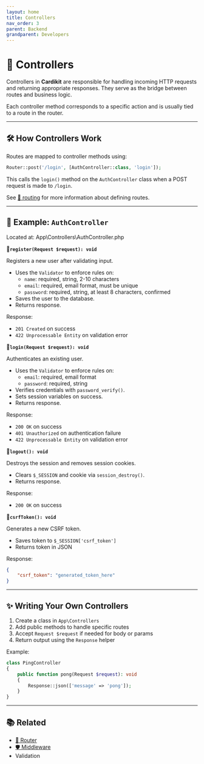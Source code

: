 ```yaml
---
layout: home
title: Controllers
nav_order: 3
parent: Backend
grandparent: Developers
---
```


# 🧭 Controllers

Controllers in **Cardikit** are responsible for handling incoming HTTP requests and returning appropriate responses. They serve as the bridge between routes and business logic.

Each controller method corresponds to a specific action and is usually tied to a route in the router.

---

## 🛠️ How Controllers Work

Routes are mapped to controller methods using:

```php
Router::post('/login', [AuthController::class, 'login']);
```

This calls the `login()` method on the `AuthController` class when a POST request is made to `/login`.

See [🧭 routing](./router.html) for more information about defining routes.

---

## 🧪 Example: `AuthController`

Located at: App\Controllers\AuthController.php

**🔹`register(Request $request): void`**

Registers a new user after validating input.

- Uses the `Validator` to enforce rules on:
    - `name`: required, string, 2-10 characters
    - `email`: required, email format, must be unique
    - `password`: required, string, at least 8 characters, confirmed
- Saves the user to the database.
- Returns response.

Response:

- `201 Created` on success
- `422 Unprocessable Entity` on validation error

**🔹`login(Request $request): void`**

Authenticates an existing user.

- Uses the `Validator` to enforce rules on:
    - `email`: required, email format
    - `password`: required, string
- Verifies credentials with `password_verify()`.
- Sets session variables on success.
- Returns response.

Response:

- `200 OK` on success
- `401 Unauthorized` on authentication failure
- `422 Unprocessable Entity` on validation error

**🔹`logout(): void`**

Destroys the session and removes session cookies.

- Clears `$_SESSION` and cookie via `session_destroy()`.
- Returns response.

Response:

- `200 OK` on success

**🔹`csrfToken(): void`**

Generates a new CSRF token.

- Saves token to `$_SESSION['csrf_token']`
- Returns token in JSON

Response:

```json
{
    "csrf_token": "generated_token_here"
}
```

---

## ✨ Writing Your Own Controllers

1. Create a class in `App\Controllers`
2. Add public methods to handle specific routes
3. Accept `Request $request` if needed for body or params
4. Return output using the `Response` helper

Example:

```php
class PingController
{
    public function pong(Request $request): void
    {
        Response::json(['message' => 'pong']);
    }
}
```

---

## 📚 Related

- [🧭 Router](./router.html)
- [🛡️ Middleware](./middleware.html)
- Validation
